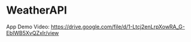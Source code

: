 # WeatherAPI
App Demo Video: https://drive.google.com/file/d/1-Ltcj2enLrpXowRA_G-EbIWB5XvQZxIr/view
